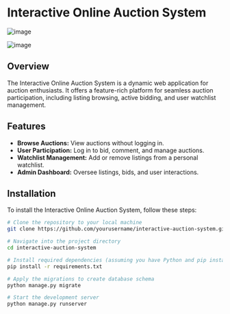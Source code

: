 # Interactive Online Auction System
![image](https://github.com/Luksonini/cs50_commerce/assets/97095836/35718676-6ccb-48b6-8938-4c27107a4d4f)

![image](https://github.com/Luksonini/cs50_commerce/assets/97095836/19b575dc-b577-4418-80fb-b35a31dc12c4)

## Overview
The Interactive Online Auction System is a dynamic web application for auction enthusiasts. It offers a feature-rich platform for seamless auction participation, including listing browsing, active bidding, and user watchlist management.

## Features
- **Browse Auctions:** View auctions without logging in.
- **User Participation:** Log in to bid, comment, and manage auctions.
- **Watchlist Management:** Add or remove listings from a personal watchlist.
- **Admin Dashboard:** Oversee listings, bids, and user interactions.

## Installation
To install the Interactive Online Auction System, follow these steps:

```bash
# Clone the repository to your local machine
git clone https://github.com/yourusername/interactive-auction-system.git

# Navigate into the project directory
cd interactive-auction-system

# Install required dependencies (assuming you have Python and pip installed)
pip install -r requirements.txt

# Apply the migrations to create database schema
python manage.py migrate

# Start the development server
python manage.py runserver
